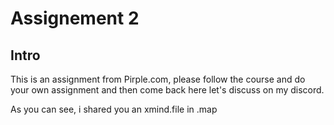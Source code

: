 # Assignement 2 

## Intro

This is an assignment from Pirple.com, please follow the course and do your own assignment and then come back here let's discuss on my discord. 

As you can see, i shared you an xmind.file in .map
